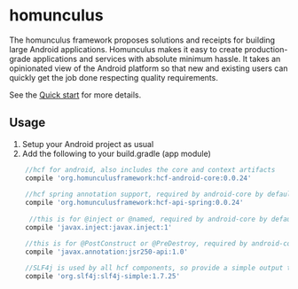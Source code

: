 # homunculus

The homunculus framework proposes solutions and receipts for building large Android applications.
Homunculus makes it easy to create production-grade applications and services with absolute minimum hassle. It takes an opinionated view of the Android platform so that new and existing users can quickly get the job done respecting quality requirements.

See the [Quick start](quickstart.md) for more details.


## Usage

1. Setup your Android project as usual
2. Add the following to your build.gradle (app module)
```groovy
    //hcf for android, also includes the core and context artifacts
    compile 'org.homunculusframework:hcf-android-core:0.0.24'
    
    //hcf spring annotation support, required by android-core by default
    compile 'org.homunculusframework:hcf-api-spring:0.0.24'
    
     //this is for @inject or @named, required by android-core by default
    compile 'javax.inject:javax.inject:1'

    //this is for @PostConstruct or @PreDestroy, required by android-core by default
    compile 'javax.annotation:jsr250-api:1.0'
    
    //SLF4j is used by all hcf components, so provide a simple output to console
    compile 'org.slf4j:slf4j-simple:1.7.25'
    
```

